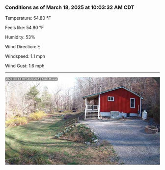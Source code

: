 ### Conditions as of March 18, 2025 at 10:03:32 AM CDT 

Temperature: 54.80 &deg;F

Feels like: 54.80 &deg;F

Humidity: 53%

Wind Direction: E

Windspeed: 1.1 mph

Wind Gust: 1.6 mph

---

<img src="./images/latest.jpeg"/>

